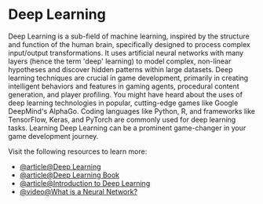 # Deep Learning

Deep Learning is a sub-field of machine learning, inspired by the structure and function of the human brain, specifically designed to process complex input/output transformations. It uses artificial neural networks with many layers (hence the term 'deep' learning) to model complex, non-linear hypotheses and discover hidden patterns within large datasets. Deep learning techniques are crucial in game development, primarily in creating intelligent behaviors and features in gaming agents, procedural content generation, and player profiling. You might have heard about the uses of deep learning technologies in popular, cutting-edge games like Google DeepMind's AlphaGo. Coding languages like Python, R, and frameworks like TensorFlow, Keras, and PyTorch are commonly used for deep learning tasks. Learning Deep Learning can be a prominent game-changer in your game development journey.

Visit the following resources to learn more:

- [@article@Deep Learning](https://en.wikipedia.org/wiki/Deep_learning)
- [@article@Deep Learning Book](https://www.deeplearningbook.org/)
- [@article@Introduction to Deep Learning](https://www.ibm.com/topics/deep-learning)
- [@video@What is a Neural Network?](https://www.youtube.com/watch?v=aircAruvnKk)
